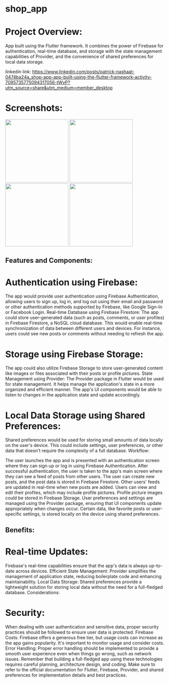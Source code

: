 # shop_app

# Project Overview:
App built using the Flutter framework. It combines the power of Firebase for authentication, real-time database, and storage with the state management capabilities of Provider, and the convenience of shared preferences for local data storage.

linkedin link: https://www.linkedin.com/posts/patrick-nashaat-0474ba24a_shop-app-app-built-using-the-flutter-framework-activity-7095735775094317056-tWvP?utm_source=share&utm_medium=member_desktop

# Screenshots:
<img src="https://github.com/patrick-3008/To-do-app/assets/121394398/ffa2a87f-59a4-4d80-91bd-b0a041993dde" width="200">
<img src="https://github.com/patrick-3008/To-do-app/assets/121394398/640aa243-5236-4d86-96e0-2f39cd9b5786" width="200">
<img src="https://github.com/patrick-3008/To-do-app/assets/121394398/c501a35c-08dc-49aa-8c3a-a0f5cc1d65c9" width="200">
<img src="https://github.com/patrick-3008/To-do-app/assets/121394398/98680a53-347e-4265-896c-56f468a93857" width="200">


## Features and Components:

# Authentication using Firebase:
The app would provide user authentication using Firebase Authentication, allowing users to sign up, log in, and log out using their email and password or other authentication methods supported by Firebase, like Google Sign-In or Facebook Login.
Real-time Database using Firebase Firestore:
The app could store user-generated data (such as posts, comments, or user profiles) in Firebase Firestore, a NoSQL cloud database. This would enable real-time synchronization of data between different users and devices. For instance, users could see new posts or comments without needing to refresh the app.

# Storage using Firebase Storage:
The app could also utilize Firebase Storage to store user-generated content like images or files associated with their posts or profile pictures.
State Management using Provider:
The Provider package in Flutter would be used for state management. It helps manage the application's state in a more organized and efficient manner. The app's UI components would be able to listen to changes in the application state and update accordingly.

# Local Data Storage using Shared Preferences:
Shared preferences would be used for storing small amounts of data locally on the user's device. This could include settings, user preferences, or other data that doesn't require the complexity of a full database.
Workflow:

The user launches the app and is presented with an authentication screen where they can sign up or log in using Firebase Authentication.
After successful authentication, the user is taken to the app's main screen where they can see a feed of posts from other users.
The user can create new posts, and the post data is stored in Firebase Firestore. Other users' feeds are updated in real-time when new posts are added.
Users can view and edit their profiles, which may include profile pictures. Profile picture images could be stored in Firebase Storage.
User preferences and settings are managed using the Provider package, ensuring that UI components update appropriately when changes occur.
Certain data, like favorite posts or user-specific settings, is stored locally on the device using shared preferences.

## Benefits:

# Real-time Updates:
Firebase's real-time capabilities ensure that the app's data is always up-to-date across devices.
Efficient State Management: Provider simplifies the management of application state, reducing boilerplate code and enhancing maintainability.
Local Data Storage: Shared preferences provide a lightweight solution for storing local data without the need for a full-fledged database.
Considerations:

# Security:
When dealing with user authentication and sensitive data, proper security practices should be followed to ensure user data is protected.
Firebase Costs: Firebase offers a generous free tier, but usage costs can increase as the app gains popularity. It's important to monitor usage and consider costs.
Error Handling: Proper error handling should be implemented to provide a smooth user experience even when things go wrong, such as network issues.
Remember that building a full-fledged app using these technologies requires careful planning, architecture design, and coding. Make sure to refer to the official documentation for Flutter, Firebase, Provider, and shared preferences for implementation details and best practices.
